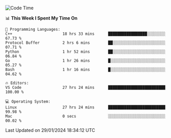 
<!--START_SECTION:waka-->
![Code Time](http://img.shields.io/badge/Code%20Time-1%2C562%20hrs%2057%20mins-blue)

📊 **This Week I Spent My Time On** 

```text
💬 Programming Languages: 
C++                      18 hrs 33 mins      █████████████████░░░░░░░░   67.73 % 
Protocol Buffer          2 hrs 6 mins        ██░░░░░░░░░░░░░░░░░░░░░░░   07.71 % 
Python                   1 hr 52 mins        ██░░░░░░░░░░░░░░░░░░░░░░░   06.84 % 
Go                       1 hr 26 mins        █░░░░░░░░░░░░░░░░░░░░░░░░   05.27 % 
Bash                     1 hr 16 mins        █░░░░░░░░░░░░░░░░░░░░░░░░   04.62 % 

🔥 Editors: 
VS Code                  27 hrs 24 mins      █████████████████████████   100.00 % 

💻 Operating System: 
Linux                    27 hrs 24 mins      █████████████████████████   99.98 % 
Mac                      0 secs              ░░░░░░░░░░░░░░░░░░░░░░░░░   00.02 % 
```


 Last Updated on 29/01/2024 18:34:12 UTC
<!--END_SECTION:waka-->

